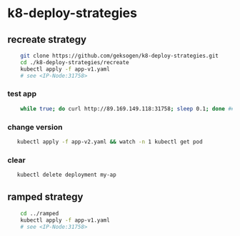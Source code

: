 # k8-deploy-strategies

## recreate strategy
```sh
    git clone https://github.com/geksogen/k8-deploy-strategies.git
    cd ./k8-deploy-strategies/recreate
    kubectl apply -f app-v1.yaml
    # see <IP-Node:31758>
```
### test app
```sh
    while true; do curl http://89.169.149.118:31758; sleep 0.1; done ## delete \ sumbol :)
```

### change version
```sh
   kubectl apply -f app-v2.yaml && watch -n 1 kubectl get pod
```

### clear
```sh
   kubectl delete deployment my-ap
```

## ramped strategy
```sh
    cd ../ramped
    kubectl apply -f app-v1.yaml
    # see <IP-Node:31758>
```

